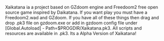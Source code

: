 Xaikatana ia a project based on GZdoom engine and Freedoom2 free open source game inspired by Daikatana. If you want play you must have a Freedoom2.wad and GZdoom. If you have all of these things then drag and drop .pk3 file on gzdoom.exe or add in gzdoom config file under [Global.Autoload] - Path=$PROGDIR/Xaikatana.pk3. All scripts and resources are available in .pk3. Its a Alpha Version of Xaikatana!
